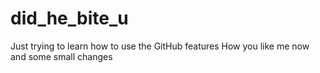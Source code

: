 # did_he_bite_u
Just trying to learn how to use the GitHub features
How you like me now and some small changes

